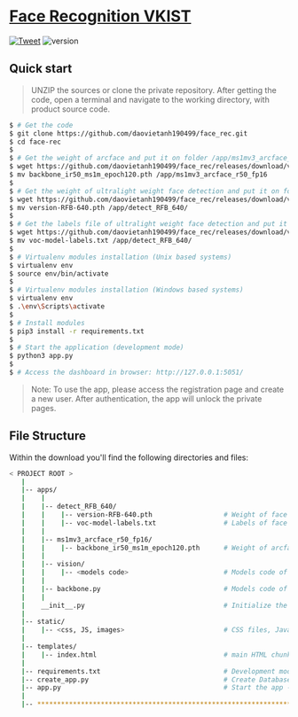 # [Face Recognition VKIST](http://123.16.55.212:85/) 

 [![Tweet](https://img.shields.io/twitter/url/http/shields.io.svg?style=social&logo=twitter)](https://twitter.com/daovietanh99)
 ![version](https://img.shields.io/badge/version-1.0.1-blue.svg) 
 
 ## Quick start

> UNZIP the sources or clone the private repository. After getting the code, open a terminal and navigate to the working directory, with product source code.

```bash
$ # Get the code
$ git clone https://github.com/daovietanh190499/face_rec.git
$ cd face-rec
$
$ # Get the weight of arcface and put it on folder /app/ms1mv3_arcface_r50_fp16
$ wget https://github.com/daovietanh190499/face_rec/releases/download/v1.0.0/backbone_ir50_ms1m_epoch120.pth
$ mv backbone_ir50_ms1m_epoch120.pth /app/ms1mv3_arcface_r50_fp16
$
$ # Get the weight of ultralight weight face detection and put it on folder /app/detect_RFB_640
$ wget https://github.com/daovietanh190499/face_rec/releases/download/v1.0.0/version-RFB-640.pth
$ mv version-RFB-640.pth /app/detect_RFB_640/
$
$ # Get the labels file of ultralight weight face detection and put it on folder /app/detect_RFB_640
$ wget https://github.com/daovietanh190499/face_rec/releases/download/v1.0.0/voc-model-labels.txt
$ mv voc-model-labels.txt /app/detect_RFB_640/
$
$ # Virtualenv modules installation (Unix based systems)
$ virtualenv env
$ source env/bin/activate
$
$ # Virtualenv modules installation (Windows based systems)
$ virtualenv env
$ .\env\Scripts\activate
$
$ # Install modules
$ pip3 install -r requirements.txt
$
$ # Start the application (development mode)
$ python3 app.py
$
$ # Access the dashboard in browser: http://127.0.0.1:5051/
```

> Note: To use the app, please access the registration page and create a new user. After authentication, the app will unlock the private pages.


## File Structure
Within the download you'll find the following directories and files:

```bash
< PROJECT ROOT >
   |
   |-- apps/
   |    |
   |    |-- detect_RFB_640/                
   |    |    |-- version-RFB-640.pth                  # Weight of face detection model
   |    |    |-- voc-model-labels.txt                 # Labels of face detection model 
   |    |
   |    |-- ms1mv3_arcface_r50_fp16/       
   |    |    |-- backbone_ir50_ms1m_epoch120.pth      # Weight of arcface model
   |    |
   |    |-- vision/
   |    |    |-- <models code>                        # Models code of face detection
   |    |
   |    |-- backbone.py                               # Models code of arcface
   |    |
   |    __init__.py                                   # Initialize the app
   |
   |-- static/
   |    |-- <css, JS, images>                         # CSS files, Javascripts files
   |
   |-- templates/                   
   |    |-- index.html                                # main HTML chunks and components
   |
   |-- requirements.txt                               # Development modules
   |-- create_app.py                                  # Create Database, Configure the app
   |-- app.py                                         # Start the app - WSGI gateway - SocketIO gateway
   |
   |-- ************************************************************************
```